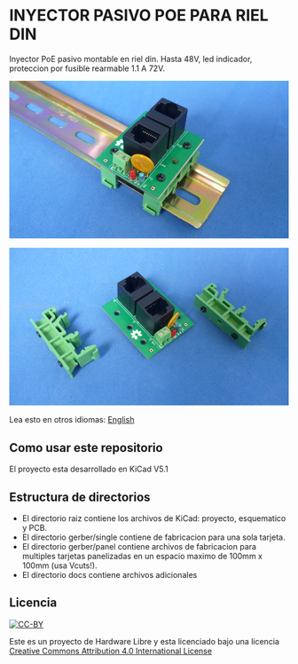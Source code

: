 # INYECTOR PASIVO POE PARA RIEL DIN 

Inyector PoE pasivo montable en riel din. Hasta 48V, led indicador, proteccion por fusible rearmable 1.1 A 72V.

![DIN-RAIL](dinpoerail.png)

![PIECES](dinpoepieces.png)

Lea esto en otros idiomas: [English](docs/README.es.md)
## Como usar este repositorio

El proyecto esta desarrollado en KiCad V5.1

## Estructura de directorios

* El directorio raiz contiene los archivos de KiCad: proyecto, esquematico y PCB.
* El directorio gerber/single contiene de fabricacion para una sola tarjeta.
* El directorio gerber/panel contiene archivos de fabricacion para multiples tarjetas panelizadas en un espacio maximo de 100mm x 100mm (usa Vcuts!).
* El directorio docs contiene archivos adicionales

## Licencia
[![CC-BY](https://i.creativecommons.org/l/by/4.0/88x31.png)](https://creativecommons.org/licenses/by/4.0/)

Este es un proyecto de Hardware Libre y esta licenciado bajo una licencia [Creative Commons Attribution 4.0 International License](https://creativecommons.org/licenses/by/4.0/)
